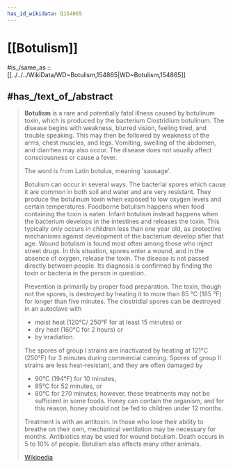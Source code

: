 ```yaml
---
has_id_wikidata: Q154865
---
```


# [[Botulism]] 

#is_/same_as :: [[../../../WikiData/WD~Botulism,154865|WD~Botulism,154865]] 

## #has_/text_of_/abstract 

> **Botulism** is a rare and potentially fatal illness caused by botulinum toxin, 
> which is produced by the bacterium Clostridium botulinum. 
> The disease begins with weakness, blurred vision, feeling tired, and trouble speaking. 
> This may then be followed by weakness of the arms, chest muscles, and legs. 
> Vomiting, swelling of the abdomen, and diarrhea may also occur. 
> The disease does not usually affect consciousness or cause a fever.
>
> The word is from Latin botulus, meaning 'sausage'.
> 
> Botulism can occur in several ways. 
> The bacterial spores which cause it are common in both soil and water and are very resistant. 
> They produce the botulinum toxin when exposed to low oxygen levels and certain temperatures. 
> Foodborne botulism happens when food containing the toxin is eaten. 
> Infant botulism instead happens when the bacterium develops in the intestines 
> and releases the toxin. This typically only occurs in children less than one year old, 
> as protective mechanisms against development of the bacterium develop after that age. 
> Wound botulism is found most often among those who inject street drugs. 
> In this situation, spores enter a wound, and in the absence of oxygen, release the toxin. 
> The disease is not passed directly between people. 
> Its diagnosis is confirmed by finding the toxin or bacteria in the person in question.
>
> Prevention is primarily by proper food preparation. 
> The toxin, though not the spores, is 
> destroyed by heating it to more than 85 °C (185 °F) for longer than five minutes. 
> The clostridial spores can be destroyed in an autoclave with 
> - moist heat (120°C/ 250°F for at least 15 minutes) or 
> - dry heat (160°C for 2 hours) or 
> - by irradiation. 
> 
> The spores of group I strains are 
> inactivated by heating at 121°C (250°F) for 3 minutes during commercial canning. 
> Spores of group II strains are less heat-resistant, and they are often damaged by 
> - 90°C (194°F) for 10 minutes, 
> - 85°C for 52 minutes, or 
> - 80°C for 270 minutes; however, these treatments may not be sufficient in some foods. 
> Honey can contain the organism, and for this reason, 
> honey should not be fed to children under 12 months. 
> 
> Treatment is with an antitoxin. 
> In those who lose their ability to breathe on their own, 
> mechanical ventilation may be necessary for months. 
> Antibiotics may be used for wound botulism. Death occurs in 5 to 10% of people. 
> Botulism also affects many other animals. 
> 
>
> [Wikipedia](https://en.wikipedia.org/wiki/Botulism) 

